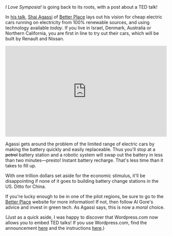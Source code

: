 <!--
.. title: The electric car of the... Present?
.. slug: the-electric-car-of-the-present
.. date: 2009-07-18 21:28:54
.. tags: green technology,TED
.. category: 
.. link: 
.. description: 
.. type: text
.. has_math: no
.. status: published
.. wp-status: publish
-->

<html><body><em>I Love Symposia!</em> is going back to its roots, with a post about a TED talk!

In <a href="http://www.ted.com/talks/shai_agassi_on_electric_cars.html">his talk</a>, <a href="http://en.wikipedia.org/wiki/Shai_Agassi">Shai Agassi</a> of <a href="http://www.betterplace.com/">Better Place</a> lays out his vision for cheap electric cars running on electricity from 100% renewable sources, and using technology available <em>today</em>. If you live in Israel, Denmark, Australia or Northern California, you are first in line to try out their cars, which will be built by Renault and Nissan.

<div style="max-width:854px"><div style="position:relative;height:0;padding-bottom:56.25%"><iframe src="https://embed.ted.com/talks/shai_agassi_on_electric_cars" width="854" height="480" style="position:absolute;left:0;top:0;width:100%;height:100%" frameborder="0" scrolling="no" allowfullscreen></iframe></div></div>

Agassi gets around the problem of the limited range of electric cars by making the battery quickly and easily replaceable. Thus you'll stop at a <span style="text-decoration:line-through;">petrol</span> battery station and a robotic system will swap out the battery in less than two minutes—presto! Instant battery recharge. That's less time than it takes to fill up.

<!-- TEASER_END -->

With one trillion dollars set aside for the economic stimulus, it'll be disappointing if none of it goes to building battery change stations in the US. Ditto for China.

If you're lucky enough to be in one of the pilot regions, be sure to go to the <a href="http://www.betterplace.com/">Better Place</a> website for more information! If not, then follow Al Gore's advice and invest in green tech. As Agassi says, this is now a <em>moral</em> choice.

(Just as a quick aside, I was happy to discover that Wordpress.com now allows you to embed TED talks! If you use Wordpress.com, find the announcement <a href="http://en.blog.wordpress.com/2009/04/15/ted-ideas-worth-spreading/">here</a> and the instructions <a href="http://support.wordpress.com/videos/ted-talks/">here</a>.)</body></html>
